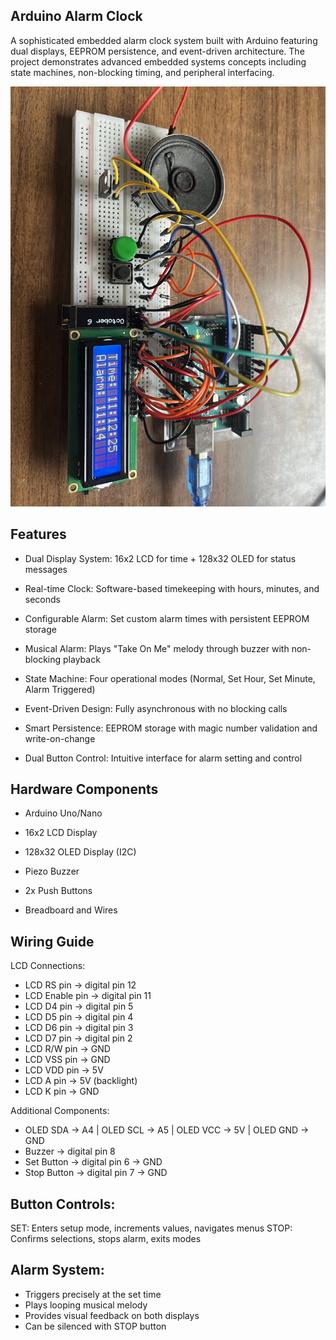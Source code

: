 ## Arduino Alarm Clock
A sophisticated embedded alarm clock system built with Arduino featuring dual displays, EEPROM persistence, and event-driven architecture.
The project demonstrates advanced embedded systems concepts including state machines, non-blocking timing, and peripheral interfacing.

![Preview](IMG_2200.jpeg)

## Features
- Dual Display System: 16x2 LCD for time + 128x32 OLED for status messages

- Real-time Clock: Software-based timekeeping with hours, minutes, and seconds

- Configurable Alarm: Set custom alarm times with persistent EEPROM storage

- Musical Alarm: Plays "Take On Me" melody through buzzer with non-blocking playback

- State Machine: Four operational modes (Normal, Set Hour, Set Minute, Alarm Triggered)

- Event-Driven Design: Fully asynchronous with no blocking calls

- Smart Persistence: EEPROM storage with magic number validation and write-on-change

- Dual Button Control: Intuitive interface for alarm setting and control

## Hardware Components
- Arduino Uno/Nano

- 16x2 LCD Display

- 128x32 OLED Display (I2C)

- Piezo Buzzer

- 2x Push Buttons

- Breadboard and Wires

## Wiring Guide
LCD Connections:
- LCD RS pin → digital pin 12
- LCD Enable pin → digital pin 11
- LCD D4 pin → digital pin 5
- LCD D5 pin → digital pin 4
- LCD D6 pin → digital pin 3
- LCD D7 pin → digital pin 2
- LCD R/W pin → GND
- LCD VSS pin → GND
- LCD VDD pin → 5V
- LCD A pin → 5V (backlight)
- LCD K pin → GND
  
Additional Components:
- OLED SDA → A4 | OLED SCL → A5 | OLED VCC → 5V | OLED GND → GND
- Buzzer → digital pin 8
- Set Button → digital pin 6 → GND
- Stop Button → digital pin 7 → GND

## Button Controls:

SET: Enters setup mode, increments values, navigates menus
STOP: Confirms selections, stops alarm, exits modes

## Alarm System:
- Triggers precisely at the set time
- Plays looping musical melody
- Provides visual feedback on both displays
- Can be silenced with STOP button
